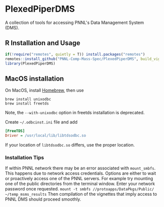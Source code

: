 # PlexedPiperDMS

A collection of tools for accessing PNNL's Data Management System (DMS).

## R Installation and Usage

```R
if(!require("remotes", quietly = T)) install.packages("remotes")
remotes::install_github("PNNL-Comp-Mass-Spec/PlexedPiperDMS", build_vignettes = TRUE)
library(PlexedPiperDMS)
```

## MacOS installation

On MacOS, install [Homebrew](https://brew.sh/), then use

```Shell
brew install unixodbc
brew install freetds
```
Note, the `--with-unixodbc` option in freetds installation is deprecated.

Create `~/.odbcinst.ini` file and add
```INI
[FreeTDS]
Driver = /usr/local/lib/libtdsodbc.so
```
If your location of `libtdsodbc.so` differs, use the proper location.

### Installation Tips

If within PNNL network there may be an error associated with `mount_smbfs`. This happens due to network access credentials. Options are either to wait or proactively access one of the PNNL servers. For example try mounting one of the public directories from the terminal window. Enter your network password once requested. 
`mount -t smbfs //protoapps/DataPkgs/Public/ ~/temp_msms_results`
Then compilation of the vignettes that imply access to PNNL DMS should proceed smoothly.

